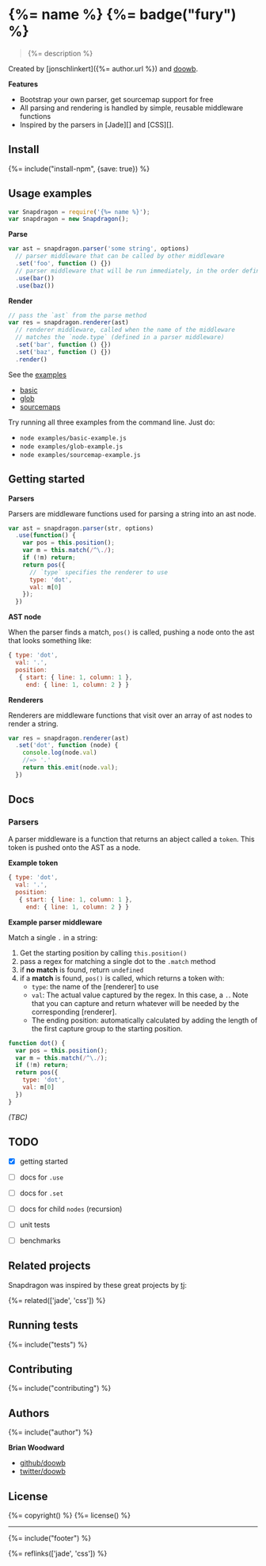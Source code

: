 # {%= name %} {%= badge("fury") %}

> {%= description %}

Created by [jonschlinkert]({%= author.url %}) and [doowb](https://github.com/doowb).

**Features**

- Bootstrap your own parser, get sourcemap support for free
- All parsing and rendering is handled by simple, reusable middleware functions
- Inspired by the parsers in [Jade][] and [CSS][].

## Install
{%= include("install-npm", {save: true}) %}

## Usage examples

```js
var Snapdragon = require('{%= name %}');
var snapdragon = new Snapdragon();
```

**Parse**

```js
var ast = snapdragon.parser('some string', options)
  // parser middleware that can be called by other middleware
  .set('foo', function () {})
  // parser middleware that will be run immediately, in the order defined
  .use(bar())
  .use(baz())
```

**Render**

```js
// pass the `ast` from the parse method
var res = snapdragon.renderer(ast)
  // renderer middleware, called when the name of the middleware
  // matches the `node.type` (defined in a parser middleware)
  .set('bar', function () {})
  .set('baz', function () {})
  .render()
```

See the [examples](./examples/)

 - [basic](./examples/basic-example.js)
 - [glob](./examples/glob-example.js)
 - [sourcemaps](./examples/sourcemap-example.js)

Try running all three examples from the command line. Just do:

 - `node examples/basic-example.js`
 - `node examples/glob-example.js`
 - `node examples/sourcemap-example.js`


## Getting started

**Parsers**

Parsers are middleware functions used for parsing a string into an ast node.

```js
var ast = snapdragon.parser(str, options)
  .use(function() {
    var pos = this.position();
    var m = this.match(/^\./);
    if (!m) return;
    return pos({
      // `type` specifies the renderer to use
      type: 'dot',
      val: m[0]
    });
  })
```

**AST node**

When the parser finds a match, `pos()` is called, pushing a node onto the ast that looks something like:

```js
{ type: 'dot',
  val: '.',
  position:
   { start: { line: 1, column: 1 },
     end: { line: 1, column: 2 } }
```

**Renderers**

Renderers are middleware functions that visit over an array of ast nodes to render a string.

```js
var res = snapdragon.renderer(ast)
  .set('dot', function (node) {
    console.log(node.val)
    //=> '.'
    return this.emit(node.val);
  })
```

## Docs

### Parsers

A parser middleware is a function that returns an abject called a `token`. This token is pushed onto the AST as a node.

**Example token**

```js
{ type: 'dot',
  val: '.',
  position:
   { start: { line: 1, column: 1 },
     end: { line: 1, column: 2 } }
```

**Example parser middleware**

Match a single `.` in a string:

  1. Get the starting position by calling `this.position()`
  1. pass a regex for matching a single dot to the `.match` method
  1. if **no match** is found, return `undefined`
  1. if a **match** is found, `pos()` is called, which returns a token with:
      * `type`: the name of the [renderer] to use
      * `val`: The actual value captured by the regex. In this case, a `.`. Note that you can capture and return whatever will be needed by the corresponding [renderer].
      * The ending position: automatically calculated by adding the length of the first capture group to the starting position. 

```js
function dot() {
  var pos = this.position();
  var m = this.match(/^\./);
  if (!m) return;
  return pos({
    type: 'dot',
    val: m[0]
  })
}
```



_(TBC)_

## TODO

- [x] getting started
- [ ] docs for `.use`
- [ ] docs for `.set` 
- [ ] docs for child `nodes` (recursion)
- [ ] unit tests
- [ ] benchmarks


## Related projects

Snapdragon was inspired by these great projects by [tj](https://github.com/tj):

{%= related(['jade', 'css']) %}

## Running tests
{%= include("tests") %}

## Contributing
{%= include("contributing") %}

## Authors
{%= include("author") %}

**Brian Woodward**

+ [github/doowb](https://github.com/doowb)
+ [twitter/doowb](http://twitter.com/doowb)

## License
{%= copyright() %}
{%= license() %}

***

{%= include("footer") %}

{%= reflinks(['jade', 'css']) %}  
